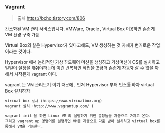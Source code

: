 ### Vagrant

> 출처  https://bcho.tistory.com/806 

간소화된 VM 관리 서비스입니다. VMWare, Oracle , Virtual Box 이용하면 손쉽게 VM 환경 구축 가능

Virtual Box와 같은 Hypervisor가 있다고해도, VM 생성하는 것 자체가 번거로운 작업이라는 것이다.

Hypervisor 에서 논리적인 가상 하드웨어 머신을 생성하고 가상머신에 OS를 설치하고 일일이 설정을 해줘야하는데 이런 반복적인 작업을 조금더 손쉽게 자동화 살 수 없을 까 해서 시작된게 vagrant 이다.

vagrant 는 VM 관리도기 이기 때문에 , 먼저 Hypervisor 부터 인스톨 하자 virtual Box 설치하자

```
virtual box 설치 (https://www.virtualbox.org)
vagrant 설치 (http://www.vagrantup.com/ )

vagrant init 을 하면 Linux VM 의 실행하기 위한 설정들을 자동으로 가지고 온다.
그리고 vagrant up 명령어를 실행하면 VM을 자동으로 다운 받아 설치하고 virtual box를 통해서 VM을 가동한다.

```

